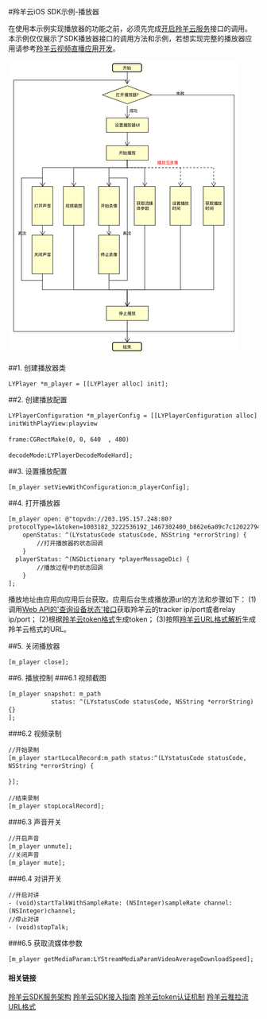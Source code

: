 #羚羊云iOS SDK示例-播放器

在使用本示例实现播放器的功能之前，必须先完成[开启羚羊云服务](http://doc.topvdn.com/api/#!public-doc/SDK-iOS/ios_guide_cloudservice.md)接口的调用。
本示例仅仅展示了SDK播放器接口的调用方法和示例，若想实现完整的播放器应用请参考[羚羊云视频直播应用开发](http://doc.topvdn.com/api/index.html#!public-doc/appfunc_livevideo.md)。

![Alt text](./../images/flow_player.png "播放器接口调用流程")
 
##1. 创建播放器类
```
LYPlayer *m_player = [[LYPlayer alloc] init];
```

##2. 创建播放配置
```
LYPlayerConfiguration *m_playerConfig = [[LYPlayerConfiguration alloc] initWithPlayView:playview
                                                                                  frame:CGRectMake(0, 0, 640  , 480)
                                                                             decodeMode:LYPlayerDecodeModeHard];
```

##3. 设置播放配置
```
[m_player setViewWithConfiguration:m_playerConfig];
```

##4. 打开播放器
```
[m_player open: @"topvdn://203.195.157.248:80?protocolType=1&token=1003182_3222536192_1467302400_b862e6a09c7c12022794a18aa61e71bb"
    openStatus: ^(LYstatusCode statusCode, NSString *errorString) {
        //打开播放器的状态回调
    }
  playerStatus: ^(NSDictionary *playerMessageDic) {
        //播放过程中的状态回调
    }
];

```
播放地址由应用向应用后台获取。应用后台生成播放源url的方法和步骤如下：
(1)调用[Web API的'查询设备状态'接口](http://doc.topvdn.com/api/#!web_api_v2.md#2.1.1_%E6%9F%A5%E8%AF%A2%E8%AE%BE%E5%A4%87%E7%8A%B6%E6%80%81)获取羚羊云的tracker ip/port或者relay ip/port；
(2)根据[羚羊云token格式](http://doc.topvdn.com/api/#!public-doc/token_format.md)生成token；
(3)按照[羚羊云URL格式解析](http://doc.topvdn.com/api/#!public-doc/url_format.md)生成羚羊云格式的URL。

##5. 关闭播放器
```
[m_player close];
```

##6. 播放控制
###6.1 视频截图
```
[m_player snapshot: m_path
            status: ^(LYstatusCode statusCode, NSString *errorString) {}
];
```
###6.2 视频录制
```
//开始录制
[m_player startLocalRecord:m_path status:^(LYstatusCode statusCode, NSString *errorString) {
    
}];

//结束录制
[m_player stopLocalRecord];
```
###6.3 声音开关
```
//开启声音
[m_player unmute];
//关闭声音
[m_player mute];
```

###6.4 对讲开关
```
//开启对讲
- (void)startTalkWithSampleRate: (NSInteger)sampleRate channel: (NSInteger)channel;
//停止对讲
- (void)stopTalk;
```

###6.5 获取流媒体参数
```
[m_player getMediaParam:LYStreamMediaParamVideoAverageDownloadSpeed];
```

#### 相关链接
[羚羊云SDK服务架构](http://doc.topvdn.com/api/index.html#!public-doc/start_archit.md)
[羚羊云SDK接入指南](http://doc.topvdn.com/api/index.html#!public-doc/start_joinup.md)
[羚羊云token认证机制](http://doc.topvdn.com/api/index.html#!public-doc/token_format.md)
[羚羊云推拉流URL格式](http://doc.topvdn.com/api/index.html#!public-doc/url_format.md)
